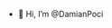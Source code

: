 - 👋 Hi, I’m @DamianPoci

<!---
DamianPoci/DamianPoci is a ✨ special ✨ repository because its `README.md` (this file) appears on your GitHub profile.
You can click the Preview link to take a look at your changes.
--->
